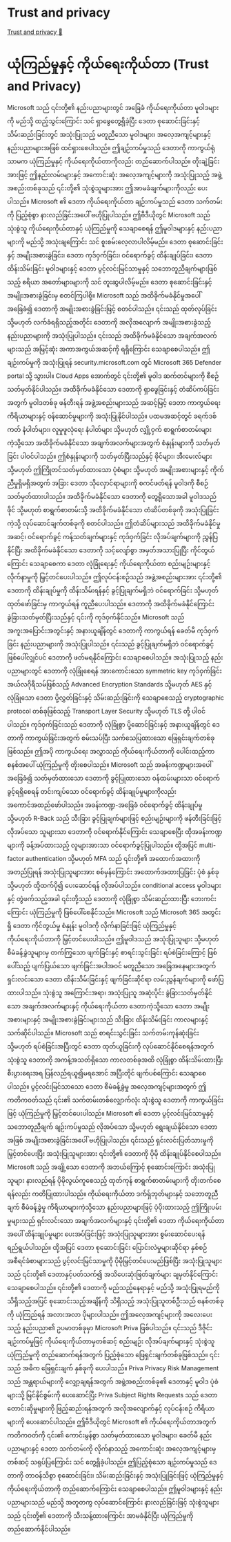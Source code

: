 # Trust and privacy

[Trust and privacy 🔗](https://www.coursera.org/learn/microsoft-sc-900-exam-preparation-and-practice/lecture/tiVu2/trust-and-privacy)

# ယုံကြည်မှုနှင့် ကိုယ်ရေးကိုယ်တာ (Trust and Privacy)

Microsoft သည် ၎င်းတို့၏ နည်းပညာများတွင် အခြေခံ ကိုယ်ရေးကိုယ်တာ မူဝါဒများကို မည်သို့ ထည့်သွင်းကြောင်း သင် ရှာဖွေတွေ့ရှိခဲ့ပြီး ဒေတာ စုဆောင်းခြင်းနှင့် သိမ်းဆည်းခြင်းတွင် အသုံးပြုသည့် မတူညီသော မူဝါဒများ၊ အလေ့အကျင့်များနှင့် နည်းပညာများအဖြစ် ထင်ရှားစေပါသည်။ ဤချဉ်းကပ်မှုသည် ဒေတာကို ကာကွယ်ရုံသာမက ယုံကြည်မှုနှင့် ကိုယ်ရေးကိုယ်တာကိုလည်း တည်ဆောက်ပါသည်။ တိုးချဲ့ခြင်းအားဖြင့် ဤနည်းလမ်းများနှင့် အကောင်းဆုံး အလေ့အကျင့်များကို အသုံးပြုသည့် အဖွဲ့အစည်းတစ်ခုသည် ၎င်းတို့၏ သုံးစွဲသူများအား ဤအာမခံချက်များကိုလည်း ပေးပါသည်။ Microsoft ၏ ဒေတာ ကိုယ်ရေးကိုယ်တာ ချဉ်းကပ်မှုသည် ဒေတာ သက်တမ်းကို ပြည့်စုံစွာ နားလည်ခြင်းအပေါ် ဗဟိုပြုပါသည်။ ဤဗီဒီယိုတွင် Microsoft သည် သုံးစွဲသူ ကိုယ်ရေးကိုယ်တာနှင့် ယုံကြည်မှုကို သေချာစေရန် ဤမူဝါဒများနှင့် နည်းပညာများကို မည်သို့ အသုံးချကြောင်း သင် စူးစမ်းလေ့လာပါလိမ့်မည်။ ဒေတာ စုဆောင်းခြင်းနှင့် အမျိုးအစားခွဲခြင်း၊ ဒေတာ ကုဒ်ဝှက်ခြင်း၊ ဝင်ရောက်ခွင့် ထိန်းချုပ်ခြင်း၊ ဒေတာ ထိန်းသိမ်းခြင်း မူဝါဒများနှင့် ဒေတာ ပွင့်လင်းမြင်သာမှုနှင့် သဘောတူညီချက်များဖြစ်သည့် ဧရိယာ အတော်များများကို သင် တူးဆွပါလိမ့်မည်။ ဒေတာ စုဆောင်းခြင်းနှင့် အမျိုးအစားခွဲခြင်းမှ စတင်ကြပါစို့။ Microsoft သည် အထိခိုက်မခံနိုင်မှုအပေါ် အခြေခံ၍ ဒေတာကို အမျိုးအစားခွဲခြင်းဖြင့် စတင်ပါသည်။ ၎င်းသည် ထုတ်လုပ်ခြင်း သို့မဟုတ် လက်ခံရရှိသည့်အတိုင်း ဒေတာကို အလိုအလျောက် အမျိုးအစားခွဲသည့် နည်းပညာများကို အသုံးပြုပါသည်။ ၎င်းသည် အထိခိုက်မခံနိုင်သော အချက်အလက်များသည် အမြင့်ဆုံး အကာအကွယ်အဆင့်ကို ရရှိကြောင်း သေချာစေပါသည်။ ဤချဉ်းကပ်မှုကို အသုံးပြုရန် security.microsoft.com တွင် Microsoft 365 Defender portal သို့ သွားပါ။ Cloud Apps အောက်တွင် ၎င်းတို့၏ မူဝါဒ ဆက်တင်များကို စီစဉ်သတ်မှတ်နိုင်ပါသည်။ အထိခိုက်မခံနိုင်သော ဒေတာကို ရှာဖွေခြင်းနှင့် တံဆိပ်ကပ်ခြင်းအတွက် မူဝါဒတစ်ခု ဖန်တီးရန် အဖွဲ့အစည်းများသည် အဆင့်မြင့် ဒေတာ ကာကွယ်ရေး ကိရိယာများနှင့် ဝန်ဆောင်မှုများကို အသုံးပြုနိုင်ပါသည်။ ပထမအဆင့်တွင် ခရက်ဒစ်ကတ် နံပါတ်များ၊ လူမှုဖူလုံရေး နံပါတ်များ သို့မဟုတ် လျှို့ဝှက် စာရွက်စာတမ်းများကဲ့သို့သော အထိခိုက်မခံနိုင်သော အချက်အလက်များအတွက် စံနှုန်းများကို သတ်မှတ်ခြင်း ပါဝင်ပါသည်။ ဤစံနှုန်းများကို သတ်မှတ်ပြီးသည်နှင့် ဖိုင်များ၊ အီးမေးလ်များ သို့မဟုတ် ဤကြိုတင်သတ်မှတ်ထားသော ပုံစံများ သို့မဟုတ် အမျိုးအစားများနှင့် ကိုက်ညီမှုရှိမရှိအတွက် အခြား ဒေတာ သိုလှောင်ရာများကို စကင်ဖတ်ရန် မူဝါဒကို စီစဉ်သတ်မှတ်ထားပါသည်။ အထိခိုက်မခံနိုင်သော ဒေတာကို တွေ့ရှိသောအခါ မူဝါဒသည် ဖိုင် သို့မဟုတ် စာရွက်စာတမ်းသို့ အထိခိုက်မခံနိုင်သော တံဆိပ်တစ်ခုကို အသုံးပြုခြင်းကဲ့သို့ လုပ်ဆောင်ချက်တစ်ခုကို စတင်ပါသည်။ ဤတံဆိပ်များသည် အထိခိုက်မခံနိုင်မှု အဆင့်၊ ဝင်ရောက်ခွင့် ကန့်သတ်ချက်များနှင့် ကုဒ်ဝှက်ခြင်း လိုအပ်ချက်များကို ညွှန်ပြနိုင်ပြီး အထိခိုက်မခံနိုင်သော ဒေတာကို သင့်လျော်စွာ အမှတ်အသားပြုပြီး ကိုင်တွယ်ကြောင်း သေချာစေကာ ဒေတာ လုံခြုံရေးနှင့် ကိုယ်ရေးကိုယ်တာ စည်းမျဉ်းများနှင့် လိုက်နာမှုကို မြှင့်တင်ပေးပါသည်။ ဤလုပ်ငန်းစဉ်သည် အဖွဲ့အစည်းများအား ၎င်းတို့၏ ဒေတာကို ထိန်းချုပ်မှုကို ထိန်းသိမ်းရန်နှင့် ခွင့်ပြုချက်မရှိဘဲ ဝင်ရောက်ခြင်း သို့မဟုတ် ထုတ်ဖော်ခြင်းမှ ကာကွယ်ရန် ကူညီပေးပါသည်။ ဒေတာကို အထိခိုက်မခံနိုင်ကြောင်း ခွဲခြားသတ်မှတ်ပြီးသည်နှင့် ၎င်းကို ကုဒ်ဝှက်နိုင်သည်။ Microsoft သည် အကူးအပြောင်းအတွင်းနှင့် အနားယူချိန်တွင် ဒေတာကို ကာကွယ်ရန် ခေတ်မီ ကုဒ်ဝှက်ခြင်း နည်းပညာများကို အသုံးပြုပါသည်။ ၎င်းသည် ခွင့်ပြုချက်မရှိဘဲ ဝင်ရောက်ခွင့် ဖြစ်ပေါ်လျှင်ပင် ဒေတာကို ဖတ်မရနိုင်ကြောင်း သေချာစေပါသည်။ အသုံးပြုသည့် နည်းပညာများတွင် ဒေတာကို လုံခြုံစေရန် အားကောင်းသော symmetric key ကုဒ်ဝှက်ခြင်း အယ်လဂိုရီသမ်ဖြစ်သည့် Advanced Encryption Standards သို့မဟုတ် AES နှင့် လုံခြုံသော ဒေတာ ပို့လွှတ်ခြင်းနှင့် သိမ်းဆည်းခြင်းကို သေချာစေသည့် cryptographic protocol တစ်ခုဖြစ်သည့် Transport Layer Security သို့မဟုတ် TLS တို့ ပါဝင်ပါသည်။ ကုဒ်ဝှက်ခြင်းသည် ဒေတာကို လုံခြုံစွာ ပို့ဆောင်ခြင်းနှင့် အနားယူချိန်တွင် ဒေတာကို ကာကွယ်ခြင်းအတွက် စမ်းသပ်ပြီး သက်သေပြထားသော ဖြေရှင်းချက်တစ်ခုဖြစ်သည်။ ဤအပို ကာကွယ်ရေး အလွှာသည် ကိုယ်ရေးကိုယ်တာကို ပေါင်းထည့်ကာ စနစ်အပေါ် ယုံကြည်မှုကို တိုးစေပါသည်။ Microsoft သည် အခန်းကဏ္ဍများအပေါ် အခြေခံ၍ သတ်မှတ်ထားသော ဒေတာကို ခွင့်ပြုထားသော ဝန်ထမ်းများသာ ဝင်ရောက်ခွင့်ရရှိစေရန် တင်းကျပ်သော ဝင်ရောက်ခွင့် ထိန်းချုပ်မှုများကိုလည်း အကောင်အထည်ဖော်ပါသည်။ အခန်းကဏ္ဍ-အခြေခံ ဝင်ရောက်ခွင့် ထိန်းချုပ်မှု သို့မဟုတ် R-Back သည် သီးခြား ခွင့်ပြုချက်များဖြင့် စည်းမျဉ်းများကို ဖန်တီးခြင်းဖြင့် လိုအပ်သော သူများသာ ဒေတာကို ဝင်ရောက်နိုင်ကြောင်း သေချာစေပြီး ထိုအခန်းကဏ္ဍများကို ခန့်အပ်ထားသည့် လူများအားသာ ဝင်ရောက်ခွင့်ပြုပါသည်။ ထို့အပြင် multi-factor authentication သို့မဟုတ် MFA သည် ၎င်းတို့၏ အထောက်အထားကို အတည်ပြုရန် အသုံးပြုသူများအား စစ်မှန်ကြောင်း အထောက်အထားပြခြင်း ပုံစံ နှစ်ခု သို့မဟုတ် ထို့ထက်ပို၍ ပေးဆောင်ရန် လိုအပ်ပါသည်။ conditional access မူဝါဒများနှင့် တွဲဖက်သည့်အခါ ၎င်းတို့သည် ဒေတာကို လုံခြုံစွာ သိမ်းဆည်းထားပြီး ဘေးကင်းကြောင်း ယုံကြည်မှုကို ဖြစ်ပေါ်စေနိုင်သည်။ Microsoft သည် Microsoft 365 အတွင်းရှိ ဒေတာ ကိုင်တွယ်မှု စံနှုန်း မူဝါဒကို လိုက်နာခြင်းဖြင့် ယုံကြည်မှုနှင့် ကိုယ်ရေးကိုယ်တာကို မြှင့်တင်ပေးပါသည်။ ဤမူဝါဒသည် အသုံးပြုသူများ သို့မဟုတ် စီမံခန့်ခွဲသူများမှ တက်ကြွသော ဖျက်ခြင်းနှင့် စာရင်းသွင်းခြင်း ရပ်စဲခြင်းကြောင့် ဖြစ်ပေါ်သည့် ပျက်ပြယ်သော ဖျက်ခြင်းအပါအဝင် မတူညီသော အခြေအနေများအတွက် ရှင်းလင်းသော ဒေတာ ထိန်းသိမ်းခြင်းနှင့် ဖျက်ခြင်းဆိုင်ရာ လမ်းညွှန်ချက်များကို ဖော်ပြထားပါသည်။ သုံးစွဲသူ အကြောင်းအရာ၊ အသုံးပြုသူ အဆုံးပိုင်း ခွဲခြားသတ်မှတ်နိုင်သော အချက်အလက်များနှင့် ကိုယ်ရေးကိုယ်တာ ဒေတာကဲ့သို့သော ဒေတာ အမျိုးအစားများနှင့် အမျိုးအစားခွဲခြင်းများသည် သီးခြား ထိန်းသိမ်းခြင်း ကာလများနှင့် သက်ဆိုင်ပါသည်။ Microsoft သည် စာရင်းသွင်းခြင်း သက်တမ်းကုန်ဆုံးခြင်း သို့မဟုတ် ရပ်စဲခြင်းအပြီးတွင် ဒေတာ ထုတ်ယူခြင်းကို လုပ်ဆောင်နိုင်စေရန်အတွက် သုံးစွဲသူ ဒေတာကို အကန့်အသတ်ရှိသော ကာလတစ်ခုအထိ လုံခြုံစွာ ထိန်းသိမ်းထားပြီး စီးပွားရေးအရ ပြန်လည်ရယူ၍မရအောင် အပြီးတိုင် ဖျက်ပစ်ကြောင်း သေချာစေပါသည်။ ပွင့်လင်းမြင်သာသော ဒေတာ စီမံခန့်ခွဲမှု အလေ့အကျင့်များအတွက် ဤကတိကဝတ်သည် ၎င်း၏ သက်တမ်းတစ်လျှောက်လုံး သုံးစွဲသူ ဒေတာကို ကာကွယ်ခြင်းဖြင့် ယုံကြည်မှုကို မြှင့်တင်ပေးပါသည်။ Microsoft ၏ ဒေတာ ပွင့်လင်းမြင်သာမှုနှင့် သဘောတူညီချက် ချဉ်းကပ်မှုသည် လိုအပ်သော သို့မဟုတ် ရွေးချယ်နိုင်သော ဒေတာအဖြစ် အမျိုးအစားခွဲခြင်းအပေါ် ဗဟိုပြုပါသည်။ ၎င်းသည် ရှင်းလင်းပြတ်သားမှုကို မြှင့်တင်ပေးပြီး အသုံးပြုသူများအား ၎င်းတို့၏ ဒေတာကို ပိုမို ထိန်းချုပ်နိုင်စေပါသည်။ Microsoft သည် အချို့သော ဒေတာကို အဘယ်ကြောင့် စုဆောင်းကြောင်း အသုံးပြုသူများ နားလည်ရန် ပိုမိုလွယ်ကူစေသည့် ထုတ်ကုန် စာရွက်စာတမ်းများကို တိုးတက်စေရန်လည်း ကတိပြုထားပါသည်။ ကိုယ်ရေးကိုယ်တာ ဒက်ရှ်ဘုတ်များနှင့် သဘောတူညီချက် စီမံခန့်ခွဲမှု ကိရိယာများကဲ့သို့သော နည်းပညာများဖြင့် ပံ့ပိုးထားသည့် ဤကြိုးပမ်းမှုများသည် ရှင်းလင်းသော အချက်အလက်များနှင့် ၎င်းတို့၏ ဒေတာ ကိုယ်ရေးကိုယ်တာအပေါ် ထိန်းချုပ်မှုများ ပေးအပ်ခြင်းဖြင့် အသုံးပြုသူများအား စွမ်းဆောင်ပေးရန် ရည်ရွယ်ပါသည်။ ထို့အပြင် ဒေတာ စုဆောင်းခြင်း ပြောင်းလဲမှုများဆိုင်ရာ နှစ်စဉ် အစီရင်ခံစာများသည် ပွင့်လင်းမြင်သာမှုကို ပိုမိုမြှင့်တင်ပေးမည်ဖြစ်ပြီး အသုံးပြုသူများသည် ၎င်းတို့၏ ဒေတာနှင့်ပတ်သက်၍ အသိပေးဆုံးဖြတ်ချက်များ ချမှတ်နိုင်ကြောင်း သေချာစေပါသည်။ ၎င်းတို့၏ ဒေတာကို မည်သည့်နေရာနှင့် မည်သို့ အသုံးပြုရမည်ကို သိရှိသည့်အပြင် စုဆောင်းသည့်အချိန်ကို သိရှိသည့် အသုံးပြုသူတစ်ဦးသည် စနစ်တစ်ခုကို ယုံကြည်ရန် အလားအလာ ပိုများပါသည်။ ဤအလေ့အကျင့်များကို အလေးပေးသည့် နည်းပညာ၏ ဥပမာတစ်ခုမှာ Microsoft Priva ဖြစ်ပါသည်။ ၎င်းသည် ဒီဇိုင်း ချဉ်းကပ်မှုဖြင့် ကိုယ်ရေးကိုယ်တာမှတစ်ဆင့် စည်းမျဉ်း လိုအပ်ချက်များနှင့် သုံးစွဲသူ ယုံကြည်မှုကို တည်ဆောက်ရန်အတွက် ပြည့်စုံသော ဖြေရှင်းချက်တစ်ခုဖြစ်သည်။ ၎င်းသည် အဓိက ဖြေရှင်းချက် နှစ်ခုကို ပေးပါသည်။ Priva Privacy Risk Management သည် အန္တရာယ်များကို လျှော့ချရန်အတွက် အဖွဲ့အစည်းတစ်ခု၏ ဒေတာနှင့် မူဝါဒ ပုံစံများသို့ မြင်နိုင်စွမ်းကို ပေးဆောင်ပြီး Priva Subject Rights Requests သည် ဒေတာ တောင်းဆိုမှုများကို ဖြည့်ဆည်းရန်အတွက် အလိုအလျောက်နှင့် လုပ်ငန်းစဉ် ကိရိယာများကို ပေးဆောင်ပါသည်။ ဤဗီဒီယိုတွင် Microsoft ၏ ကိုယ်ရေးကိုယ်တာအတွက် ကတိကဝတ်ကို ၎င်း၏ ကောင်းမွန်စွာ သတ်မှတ်ထားသော မူဝါဒများ၊ ခေတ်မီ နည်းပညာများနှင့် ဒေတာ သက်တမ်းကို လိုက်နာသည့် အကောင်းဆုံး အလေ့အကျင့်များမှတစ်ဆင့် သရုပ်ပြကြောင်း သင် တွေ့ရှိခဲ့ပါသည်။ ဤပြည့်စုံသော ချဉ်းကပ်မှုသည် ဒေတာကို တာဝန်သိစွာ စုဆောင်းခြင်း၊ သိမ်းဆည်းခြင်းနှင့် အသုံးပြုခြင်းဖြင့် ယုံကြည်မှုနှင့် ကိုယ်ရေးကိုယ်တာကို တည်ဆောက်ကြောင်း သေချာစေပါသည်။ ဤမူဝါဒများနှင့် နည်းပညာများသည် မည်သို့ အတူတကွ လုပ်ဆောင်ကြောင်း နားလည်ခြင်းဖြင့် သုံးစွဲသူများသည် ၎င်းတို့၏ ဒေတာကို သီးသန့်ထားကြောင်း အာမခံနိုင်ပြီး ယုံကြည်မှုကို တည်ဆောက်နိုင်ပါသည်။
